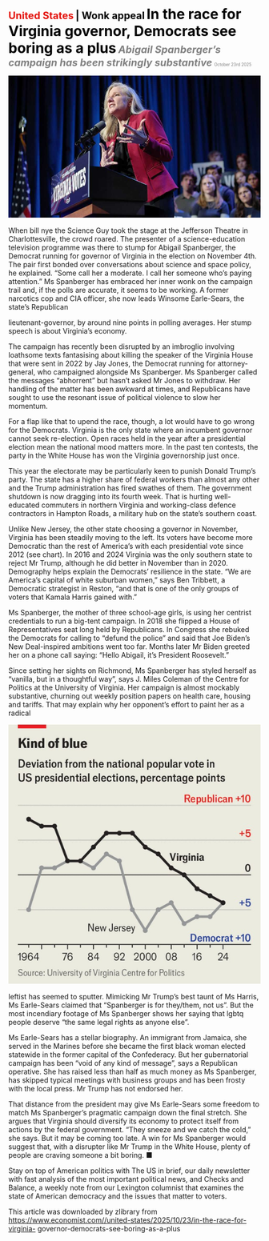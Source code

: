 <span style="color:#E3120B; font-size:14.9pt; font-weight:bold;">United States</span> <span style="color:#000000; font-size:14.9pt; font-weight:bold;">| Wonk appeal</span>
<span style="color:#000000; font-size:21.0pt; font-weight:bold;">In the race for Virginia governor, Democrats see boring as a plus</span>
<span style="color:#808080; font-size:14.9pt; font-weight:bold; font-style:italic;">Abigail Spanberger’s campaign has been strikingly substantive</span>
<span style="color:#808080; font-size:6.2pt;">October 23rd 2025</span>

![](../images/017_In_the_race_for_Virginia_governor_Democrats_see_boring_as_a_/p0071_img01.jpeg)

When bill nye the Science Guy took the stage at the Jefferson Theatre in Charlottesville, the crowd roared. The presenter of a science-education television programme was there to stump for Abigail Spanberger, the Democrat running for governor of Virginia in the election on November 4th. The pair first bonded over conversations about science and space policy, he explained. “Some call her a moderate. I call her someone who’s paying attention.” Ms Spanberger has embraced her inner wonk on the campaign trail and, if the polls are accurate, it seems to be working. A former narcotics cop and CIA officer, she now leads Winsome Earle-Sears, the state’s Republican

lieutenant-governor, by around nine points in polling averages. Her stump speech is about Virginia’s economy.

The campaign has recently been disrupted by an imbroglio involving loathsome texts fantasising about killing the speaker of the Virginia House that were sent in 2022 by Jay Jones, the Democrat running for attorney- general, who campaigned alongside Ms Spanberger. Ms Spanberger called the messages “abhorrent” but hasn’t asked Mr Jones to withdraw. Her handling of the matter has been awkward at times, and Republicans have sought to use the resonant issue of political violence to slow her momentum.

For a flap like that to upend the race, though, a lot would have to go wrong for the Democrats. Virginia is the only state where an incumbent governor cannot seek re-election. Open races held in the year after a presidential election mean the national mood matters more. In the past ten contests, the party in the White House has won the Virginia governorship just once.

This year the electorate may be particularly keen to punish Donald Trump’s party. The state has a higher share of federal workers than almost any other and the Trump administration has fired swathes of them. The government shutdown is now dragging into its fourth week. That is hurting well- educated commuters in northern Virginia and working-class defence contractors in Hampton Roads, a military hub on the state’s southern coast.

Unlike New Jersey, the other state choosing a governor in November, Virginia has been steadily moving to the left. Its voters have become more Democratic than the rest of America’s with each presidential vote since 2012 (see chart). In 2016 and 2024 Virginia was the only southern state to reject Mr Trump, although he did better in November than in 2020. Demography helps explain the Democrats’ resilience in the state. “We are America’s capital of white suburban women,” says Ben Tribbett, a Democratic strategist in Reston, “and that is one of the only groups of voters that Kamala Harris gained with.”

Ms Spanberger, the mother of three school-age girls, is using her centrist credentials to run a big-tent campaign. In 2018 she flipped a House of Representatives seat long held by Republicans. In Congress she rebuked the Democrats for calling to “defund the police” and said that Joe Biden’s New Deal-inspired ambitions went too far. Months later Mr Biden greeted her on a phone call saying: “Hello Abigail, it’s President Roosevelt.”

Since setting her sights on Richmond, Ms Spanberger has styled herself as “vanilla, but in a thoughtful way”, says J. Miles Coleman of the Centre for Politics at the University of Virginia. Her campaign is almost mockably substantive, churning out weekly position papers on health care, housing and tariffs. That may explain why her opponent’s effort to paint her as a radical

![](../images/017_In_the_race_for_Virginia_governor_Democrats_see_boring_as_a_/p0073_img01.jpeg)

leftist has seemed to sputter. Mimicking Mr Trump’s best taunt of Ms Harris, Ms Earle-Sears claimed that “Spanberger is for they/them, not us”. But the most incendiary footage of Ms Spanberger shows her saying that lgbtq people deserve “the same legal rights as anyone else”.

Ms Earle-Sears has a stellar biography. An immigrant from Jamaica, she served in the Marines before she became the first black woman elected statewide in the former capital of the Confederacy. But her gubernatorial campaign has been “void of any kind of message”, says a Republican operative. She has raised less than half as much money as Ms Spanberger, has skipped typical meetings with business groups and has been frosty with the local press. Mr Trump has not endorsed her.

That distance from the president may give Ms Earle-Sears some freedom to match Ms Spanberger’s pragmatic campaign down the final stretch. She argues that Virginia should diversify its economy to protect itself from actions by the federal government. “They sneeze and we catch the cold,” she says. But it may be coming too late. A win for Ms Spanberger would suggest that, with a disrupter like Mr Trump in the White House, plenty of people are craving someone a bit boring. ■

Stay on top of American politics with The US in brief, our daily newsletter with fast analysis of the most important political news, and Checks and Balance, a weekly note from our Lexington columnist that examines the state of American democracy and the issues that matter to voters.

This article was downloaded by zlibrary from https://www.economist.com//united-states/2025/10/23/in-the-race-for-virginia- governor-democrats-see-boring-as-a-plus
